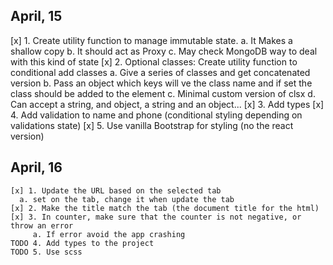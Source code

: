 ## April, 15

[x] 1. Create utility function to manage immutable state.
a. It Makes a shallow copy
b. It should act as Proxy
c. May check MongoDB way to deal with this kind of state
[x] 2. Optional classes: Create utility function to conditional add classes
a. Give a series of classes and get concatenated version
b. Pass an object which keys will ve the class name and if set the class should be added to the element
c. Minimal custom version of clsx
d. Can accept a string, and object, a string and an object...
[x] 3. Add types
[x] 4. Add validation to name and phone (conditional styling depending on validations state)
[x] 5. Use vanilla Bootstrap for styling (no the react version)

## April, 16

    [x] 1. Update the URL based on the selected tab
      a. set on the tab, change it when update the tab
    [x] 2. Make the title match the tab (the document title for the html)
    [x] 3. In counter, make sure that the counter is not negative, or throw an error
         a. If error avoid the app crashing
    TODO 4. Add types to the project
    TODO 5. Use scss

